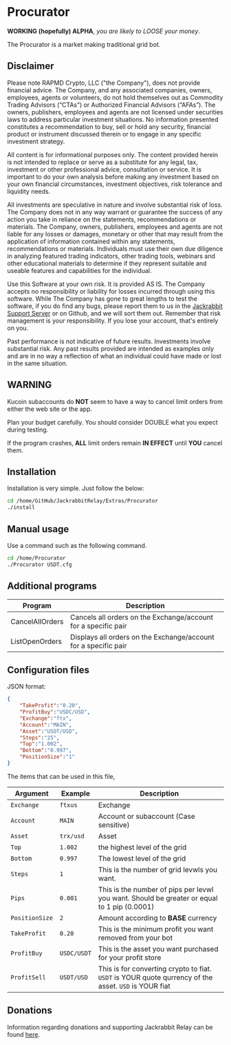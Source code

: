 # Procurator

**WORKING (hopefully) ALPHA**, *you are likely to LOOSE your money*.

The Procurator is a market making traditional grid bot.

## Disclaimer

Please note RAPMD Crypto, LLC ("the Company"), does not provide financial
advice. The Company, and any associated companies, owners, employees,
agents or volunteers, do not hold  themselves out as Commodity Trading
Advisors (“CTAs”) or Authorized Financial Advisors  (“AFAs”). The owners,
publishers, employees and agents are not licensed under securities laws 
to address particular investment situations. No information presented
constitutes a  recommendation to buy, sell or hold any security,
financial product or instrument discussed  therein or to engage in any
specific investment strategy.

All content is for informational purposes only. The content provided
herein is not intended to replace or serve as a substitute for any
legal, tax, investment or other professional advice,  consultation or
service. It is important to do your own analysis before making any
investment  based on your own financial circumstances, investment
objectives, risk tolerance and liquidity needs.

All investments are speculative in nature and involve substantial risk of
loss. The Company does not in any way warrant or guarantee the success of
any action you take in reliance on the  statements, recommendations or
materials. The Company, owners, publishers, employees and  agents are not
liable for any losses or damages, monetary or other that may result from
the  application of information contained within any statements,
recommendations or materials.  Individuals must use their own due
diligence in analyzing featured trading indicators, other trading  tools,
webinars and other educational materials to determine if they represent
suitable and  useable features and capabilities for the individual.

Use this Software at your own risk. It is provided AS IS. The Company
accepts no responsibility or liability for losses incurred through using
this software. While The Company has gone to great lengths to test the
software, if you do find any bugs, please report them to us in the
[Jackrabbit Support Server](https://discord.gg/g93TpbV) or on Github, and
we will sort them out. Remember that risk management is your
responsibility. If you lose your account, that's entirely on you.

Past performance is not indicative of future results. Investments involve
substantial risk. Any past  results provided are intended as examples
only and are in no way a reflection of what an individual  could have
made or lost in the same situation.

## WARNING

Kucoin subaccounts do **NOT** seem to have a way to cancel limit orders
from either the web site or the app.

Plan your budget carefully. You should consider DOUBLE what you expect during testing.

If the program crashes, **ALL** limit orders remain **IN EFFECT** until
**YOU** cancel them.

## Installation

Installation is very simple. Just follow the below:

```bash
cd /home/GitHub/JackrabbitRelay/Extras/Procurator
./install
```

## Manual usage

Use a command such as the following command.

```bash
cd /home/Procurator
./Procurator USDT.cfg
```

## Additional programs

| Program | Description |
| --- | -------------------- |
| CancelAllOrders | Cancels all orders on the Exchange/account for a specific pair |
| ListOpenOrders | Displays all orders on the Exchange/account for a specific pair |

## Configuration files

JSON format:

```json
{
    "TakeProfit":"0.20",
    "ProfitBuy":"USDC/USD",
    "Exchange":"ftx",
    "Account":"MAIN",
    "Asset":"USDT/USD",
    "Steps":"25",
    "Top":"1.002",
    "Bottom":"0.997",
    "PositionSize":"1"
}
```

The items that can be used in this file,

| Argument | Example   | Description |
| --- | --------- | -------------------- |
| `Exchange` | `ftxus`   | Exchange             |
| `Account` | `MAIN`    | Account or subaccount (Case sensitive) |
| `Asset` | `trx/usd` | Asset |
| `Top` | `1.002` | the highest level of the grid |
| `Bottom` | `0.997` | The lowest level of the grid |
| `Steps` | `1`       | This is the number of grid levwls you want. |
| `Pips` | `0.001`       | This is the number of pips per levwl you want. Should be greater or equal to 1 pip (0.0001) |
| `PositionSize` | `2` | Amount according to **BASE** currency |
| `TakeProfit` | `0.20` | This is the minimum profit you want removed from your bot |
| `ProfitBuy` | `USDC/USDT` | This is the asset you want purchased for your profit store |
| `ProfitSell` | `USDT/USD` | This is for converting crypto to fiat. `USDT` is YOUR quote qurrency of the asset. `USD` is YOUR fiat |

## Donations

Information regarding donations and supporting Jackrabbit Relay can be
found [here](./Documentation/Donations.MD).

